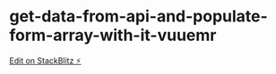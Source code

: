 # get-data-from-api-and-populate-form-array-with-it-vuuemr

[Edit on StackBlitz ⚡️](https://stackblitz.com/edit/get-data-from-api-and-populate-form-array-with-it-vuuemr)